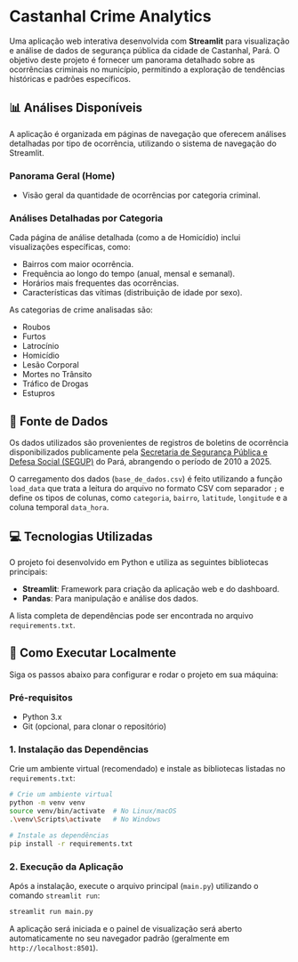 # Castanhal Crime Analytics

Uma aplicação web interativa desenvolvida com **Streamlit** para visualização e análise de dados de segurança pública da cidade de Castanhal, Pará. O objetivo deste projeto é fornecer um panorama detalhado sobre as ocorrências criminais no município, permitindo a exploração de tendências históricas e padrões específicos.

## 📊 Análises Disponíveis

A aplicação é organizada em páginas de navegação que oferecem análises detalhadas por tipo de ocorrência, utilizando o sistema de navegação do Streamlit.

### Panorama Geral (Home)

* Visão geral da quantidade de ocorrências por categoria criminal.

### Análises Detalhadas por Categoria

Cada página de análise detalhada (como a de Homicídio) inclui visualizações específicas, como:

* Bairros com maior ocorrência.
* Frequência ao longo do tempo (anual, mensal e semanal).
* Horários mais frequentes das ocorrências.
* Características das vítimas (distribuição de idade por sexo).

As categorias de crime analisadas são:

* Roubos
* Furtos
* Latrocínio
* Homicídio
* Lesão Corporal
* Mortes no Trânsito
* Tráfico de Drogas
* Estupros

## 📜 Fonte de Dados

Os dados utilizados são provenientes de registros de boletins de ocorrência disponibilizados publicamente pela [Secretaria de Segurança Pública e Defesa Social (SEGUP)](https://codec.segup.pa.gov.br) do Pará, abrangendo o período de 2010 a 2025.

O carregamento dos dados (`base_de_dados.csv`) é feito utilizando a função `load_data` que trata a leitura do arquivo no formato CSV com separador `;` e define os tipos de colunas, como `categoria`, `bairro`, `latitude`, `longitude` e a coluna temporal `data_hora`.

## 💻 Tecnologias Utilizadas

O projeto foi desenvolvido em Python e utiliza as seguintes bibliotecas principais:

* **Streamlit**: Framework para criação da aplicação web e do dashboard.
* **Pandas**: Para manipulação e análise dos dados.

A lista completa de dependências pode ser encontrada no arquivo `requirements.txt`.

## 🚀 Como Executar Localmente

Siga os passos abaixo para configurar e rodar o projeto em sua máquina:

### Pré-requisitos

* Python 3.x
* Git (opcional, para clonar o repositório)

### 1. Instalação das Dependências

Crie um ambiente virtual (recomendado) e instale as bibliotecas listadas no `requirements.txt`:

```bash
# Crie um ambiente virtual
python -m venv venv
source venv/bin/activate  # No Linux/macOS
.\venv\Scripts\activate   # No Windows

# Instale as dependências
pip install -r requirements.txt
```

### 2. Execução da Aplicação
Após a instalação, execute o arquivo principal (`main.py`) utilizando o comando `streamlit run`:

```bash
streamlit run main.py
```

A aplicação será iniciada e o painel de visualização será aberto automaticamente no seu navegador padrão (geralmente em `http://localhost:8501`).